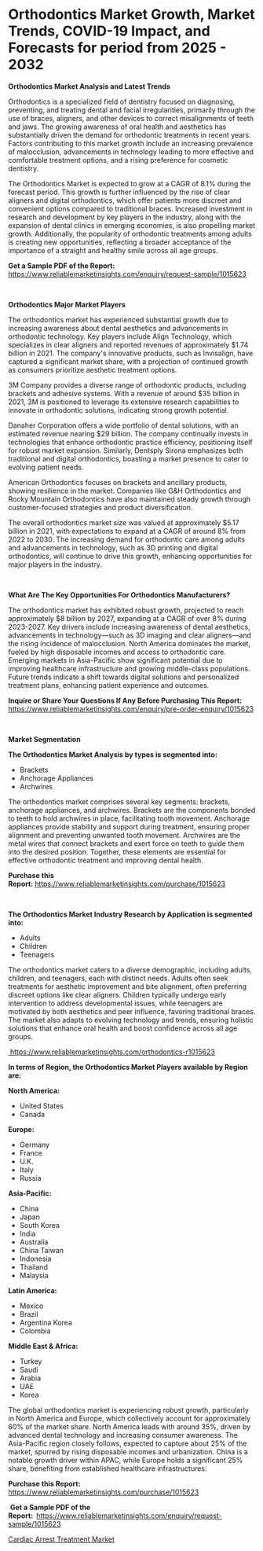 <p><h1>Orthodontics Market Growth, Market Trends, COVID-19 Impact, and Forecasts for period from 2025 - 2032</h1></p><p><strong>Orthodontics Market Analysis and Latest Trends</strong></p>
<p><p>Orthodontics is a specialized field of dentistry focused on diagnosing, preventing, and treating dental and facial irregularities, primarily through the use of braces, aligners, and other devices to correct misalignments of teeth and jaws. The growing awareness of oral health and aesthetics has substantially driven the demand for orthodontic treatments in recent years. Factors contributing to this market growth include an increasing prevalence of malocclusion, advancements in technology leading to more effective and comfortable treatment options, and a rising preference for cosmetic dentistry.</p><p>The Orthodontics Market is expected to grow at a CAGR of 8.1% during the forecast period. This growth is further influenced by the rise of clear aligners and digital orthodontics, which offer patients more discreet and convenient options compared to traditional braces. Increased investment in research and development by key players in the industry, along with the expansion of dental clinics in emerging economies, is also propelling market growth. Additionally, the popularity of orthodontic treatments among adults is creating new opportunities, reflecting a broader acceptance of the importance of a straight and healthy smile across all age groups.</p></p>
<p><strong>Get a Sample PDF of the Report:&nbsp;</strong> <a href="https://www.reliablemarketinsights.com/enquiry/request-sample/1015623?utm_campaign=2515&utm_medium=2&utm_source=Github&utm_content=ia&utm_term=03032025&utm_id=orthodontics">https://www.reliablemarketinsights.com/enquiry/request-sample/1015623</a></p>
<p>&nbsp;</p>
<p><strong>Orthodontics Major Market Players</strong></p>
<p><p>The orthodontics market has experienced substantial growth due to increasing awareness about dental aesthetics and advancements in orthodontic technology. Key players include Align Technology, which specializes in clear aligners and reported revenues of approximately $1.74 billion in 2021. The company's innovative products, such as Invisalign, have captured a significant market share, with a projection of continued growth as consumers prioritize aesthetic treatment options.</p><p>3M Company provides a diverse range of orthodontic products, including brackets and adhesive systems. With a revenue of around $35 billion in 2021, 3M is positioned to leverage its extensive research capabilities to innovate in orthodontic solutions, indicating strong growth potential.</p><p>Danaher Corporation offers a wide portfolio of dental solutions, with an estimated revenue nearing $29 billion. The company continually invests in technologies that enhance orthodontic practice efficiency, positioning itself for robust market expansion. Similarly, Dentsply Sirona emphasizes both traditional and digital orthodontics, boasting a market presence to cater to evolving patient needs.</p><p>American Orthodontics focuses on brackets and ancillary products, showing resilience in the market. Companies like G&H Orthodontics and Rocky Mountain Orthodontics have also maintained steady growth through customer-focused strategies and product diversification.</p><p>The overall orthodontics market size was valued at approximately $5.17 billion in 2021, with expectations to expand at a CAGR of around 8% from 2022 to 2030. The increasing demand for orthodontic care among adults and advancements in technology, such as 3D printing and digital orthodontics, will continue to drive this growth, enhancing opportunities for major players in the industry.</p></p>
<p>&nbsp;</p>
<p><strong>What Are The Key Opportunities For Orthodontics Manufacturers?</strong></p>
<p><p>The orthodontics market has exhibited robust growth, projected to reach approximately $8 billion by 2027, expanding at a CAGR of over 8% during 2023-2027. Key drivers include increasing awareness of dental aesthetics, advancements in technology—such as 3D imaging and clear aligners—and the rising incidence of malocclusion. North America dominates the market, fueled by high disposable incomes and access to orthodontic care. Emerging markets in Asia-Pacific show significant potential due to improving healthcare infrastructure and growing middle-class populations. Future trends indicate a shift towards digital solutions and personalized treatment plans, enhancing patient experience and outcomes.</p></p>
<p><strong>Inquire or Share Your Questions If Any Before Purchasing This Report:</strong> <a href="https://www.reliablemarketinsights.com/enquiry/pre-order-enquiry/1015623?utm_campaign=2515&utm_medium=2&utm_source=Github&utm_content=ia&utm_term=03032025&utm_id=orthodontics">https://www.reliablemarketinsights.com/enquiry/pre-order-enquiry/1015623</a></p>
<p>&nbsp;</p>
<p><strong>Market Segmentation</strong></p>
<p><strong>The Orthodontics Market Analysis by types is segmented into:</strong></p>
<p><ul><li>Brackets</li><li>Anchorage Appliances</li><li>Archwires</li></ul></p>
<p><p>The orthodontics market comprises several key segments: brackets, anchorage appliances, and archwires. Brackets are the components bonded to teeth to hold archwires in place, facilitating tooth movement. Anchorage appliances provide stability and support during treatment, ensuring proper alignment and preventing unwanted tooth movement. Archwires are the metal wires that connect brackets and exert force on teeth to guide them into the desired position. Together, these elements are essential for effective orthodontic treatment and improving dental health.</p></p>
<p><strong>Purchase this Report:&nbsp;</strong><a href="https://www.reliablemarketinsights.com/purchase/1015623?utm_campaign=2515&utm_medium=2&utm_source=Github&utm_content=ia&utm_term=03032025&utm_id=orthodontics">https://www.reliablemarketinsights.com/purchase/1015623</a></p>
<p>&nbsp;</p>
<p><strong>The Orthodontics Market Industry Research by Application is segmented into:</strong></p>
<p><ul><li>Adults</li><li>Children</li><li>Teenagers</li></ul></p>
<p><p>The orthodontics market caters to a diverse demographic, including adults, children, and teenagers, each with distinct needs. Adults often seek treatments for aesthetic improvement and bite alignment, often preferring discreet options like clear aligners. Children typically undergo early intervention to address developmental issues, while teenagers are motivated by both aesthetics and peer influence, favoring traditional braces. The market also adapts to evolving technology and trends, ensuring holistic solutions that enhance oral health and boost confidence across all age groups.</p></p>
<p><a href="https://www.reliablemarketinsights.com/orthodontics-r1015623?utm_campaign=2515&utm_medium=2&utm_source=Github&utm_content=ia&utm_term=03032025&utm_id=orthodontics">&nbsp;https://www.reliablemarketinsights.com/orthodontics-r1015623</a></p>
<p><strong>In terms of Region, the Orthodontics Market Players available by Region are:</strong></p>
<p>
    <p> <strong> North America: </strong>
        <ul>
            <li>United States</li>
            <li>Canada</li>
        </ul>
        </p> 
    <p> <strong> Europe: </strong>
        <ul>
            <li>Germany</li>
            <li>France</li>
            <li>U.K.</li>
            <li>Italy</li>
            <li>Russia</li>
        </ul>
        </p> 
    <p> <strong> Asia-Pacific: </strong>
        <ul>
            <li>China</li>
            <li>Japan</li>
            <li>South Korea</li>
            <li>India</li>
            <li>Australia</li>
            <li>China Taiwan</li>
            <li>Indonesia</li>
            <li>Thailand</li>
            <li>Malaysia</li>
        </ul>
        </p> 
    <p> <strong> Latin America: </strong>
        <ul>
            <li>Mexico</li>
            <li>Brazil</li>
            <li>Argentina Korea</li>
            <li>Colombia</li>
        </ul>
        </p> 
    <p> <strong> Middle East & Africa: </strong>
        <ul>
            <li>Turkey</li>
            <li>Saudi</li>
            <li>Arabia</li>
            <li>UAE</li>
            <li>Korea</li>
        </ul>
    </p>
    </p>
<p><p>The global orthodontics market is experiencing robust growth, particularly in North America and Europe, which collectively account for approximately 60% of the market share. North America leads with around 35%, driven by advanced dental technology and increasing consumer awareness. The Asia-Pacific region closely follows, expected to capture about 25% of the market, spurred by rising disposable incomes and urbanization. China is a notable growth driver within APAC, while Europe holds a significant 25% share, benefiting from established healthcare infrastructures.</p></p>
<p><strong>Purchase this Report: </strong><a href="https://www.reliablemarketinsights.com/purchase/1015623?utm_campaign=2515&utm_medium=2&utm_source=Github&utm_content=ia&utm_term=03032025&utm_id=orthodontics">https://www.reliablemarketinsights.com/purchase/1015623</a></p>
<p>&nbsp;<strong>Get a Sample PDF of the Report:&nbsp;&nbsp;</strong><a href="https://www.reliablemarketinsights.com/enquiry/request-sample/1015623?utm_campaign=2515&utm_medium=2&utm_source=Github&utm_content=ia&utm_term=03032025&utm_id=orthodontics">https://www.reliablemarketinsights.com/enquiry/request-sample/1015623</a></p>
<p><strong></strong></p>
<p><p><a href="https://github.com/leijavaagexo/Market-Research-Report-List-1/blob/main/cardiac-arrest-treatment-market.md?utm_campaign=2515&utm_medium=2&utm_source=Github&utm_content=ia&utm_term=03032025&utm_id=orthodontics">Cardiac Arrest Treatment Market</a></p></p>